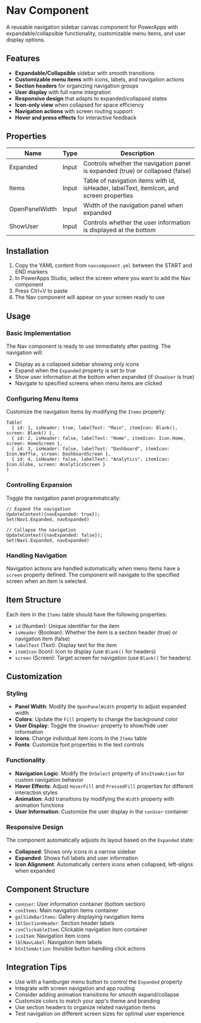 # Nav Component

A reusable navigation sidebar canvas component for PowerApps with expandable/collapsible functionality, customizable menu items, and user display options.

## Features

- **Expandable/Collapsible** sidebar with smooth transitions
- **Customizable menu items** with icons, labels, and navigation actions
- **Section headers** for organizing navigation groups
- **User display** with full name integration
- **Responsive design** that adapts to expanded/collapsed states
- **Icon-only view** when collapsed for space efficiency
- **Navigation actions** with screen routing support
- **Hover and press effects** for interactive feedback

## Properties

| Name | Type | Description |
|------|------|-------------|
| Expanded | Input | Controls whether the navigation panel is expanded (true) or collapsed (false) |
| Items | Input | Table of navigation items with id, isHeader, labelText, itemIcon, and screen properties |
| OpenPanelWidth | Input | Width of the navigation panel when expanded |
| ShowUser | Input | Controls whether the user information is displayed at the bottom |

## Installation

1. Copy the YAML content from `navcomponent.yml` between the START and END markers
2. In PowerApps Studio, select the screen where you want to add the Nav component
3. Press Ctrl+V to paste
4. The Nav component will appear on your screen ready to use

## Usage

### Basic Implementation
The Nav component is ready to use immediately after pasting. The navigation will:
- Display as a collapsed sidebar showing only icons
- Expand when the `Expanded` property is set to true
- Show user information at the bottom when expanded (if `ShowUser` is true)
- Navigate to specified screens when menu items are clicked

### Configuring Menu Items
Customize the navigation items by modifying the `Items` property:
```powerpoint
Table(
  { id: 1, isHeader: true, labelText: "Main", itemIcon: Blank(), screen: Blank() },
  { id: 2, isHeader: false, labelText: "Home", itemIcon: Icon.Home, screen: HomeScreen }, 
  { id: 3, isHeader: false, labelText: "Dashboard", itemIcon: Icon.Waffle, screen: DashboardScreen },
  { id: 4, isHeader: false, labelText: "Analytics", itemIcon: Icon.Globe, screen: AnalyticsScreen }
)
```

### Controlling Expansion
Toggle the navigation panel programmatically:
```powerpoint
// Expand the navigation
UpdateContext({navExpanded: true});
Set(Nav1.Expanded, navExpanded)

// Collapse the navigation
UpdateContext({navExpanded: false});
Set(Nav1.Expanded, navExpanded)
```

### Handling Navigation
Navigation actions are handled automatically when menu items have a `screen` property defined. The component will navigate to the specified screen when an item is selected.

## Item Structure

Each item in the `Items` table should have the following properties:
- `id` (Number): Unique identifier for the item
- `isHeader` (Boolean): Whether the item is a section header (true) or navigation item (false)
- `labelText` (Text): Display text for the item
- `itemIcon` (Icon): Icon to display (use `Blank()` for headers)
- `screen` (Screen): Target screen for navigation (use `Blank()` for headers)

## Customization

### Styling
- **Panel Width**: Modify the `OpenPanelWidth` property to adjust expanded width
- **Colors**: Update the `Fill` property to change the background color
- **User Display**: Toggle the `ShowUser` property to show/hide user information
- **Icons**: Change individual item icons in the `Items` table
- **Fonts**: Customize font properties in the text controls

### Functionality
- **Navigation Logic**: Modify the `OnSelect` property of `btnItemAction` for custom navigation behavior
- **Hover Effects**: Adjust `HoverFill` and `PressedFill` properties for different interaction styles
- **Animation**: Add transitions by modifying the `Width` property with animation functions
- **User Information**: Customize the user display in the `conUser` container

### Responsive Design
The component automatically adjusts its layout based on the `Expanded` state:
- **Collapsed**: Shows only icons in a narrow sidebar
- **Expanded**: Shows full labels and user information
- **Icon Alignment**: Automatically centers icons when collapsed, left-aligns when expanded

## Component Structure

- `conUser`: User information container (bottom section)
- `conItems`: Main navigation items container
- `galSideBarItems`: Gallery displaying navigation items
- `lblSectionHeader`: Section header labels
- `conClickableItem`: Clickable navigation item container
- `icoItem`: Navigation item icons
- `lblNavLabel`: Navigation item labels
- `btnItemAction`: Invisible button handling click actions

## Integration Tips

- Use with a hamburger menu button to control the `Expanded` property
- Integrate with screen navigation and app routing
- Consider adding animation transitions for smooth expand/collapse
- Customize colors to match your app's theme and branding
- Use section headers to organize related navigation items
- Test navigation on different screen sizes for optimal user experience
